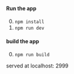 #### Run the app
0. ```npm install```
0. ```npm run dev```

#### build the app
0. ```npm run build```

served at localhost: 2999
